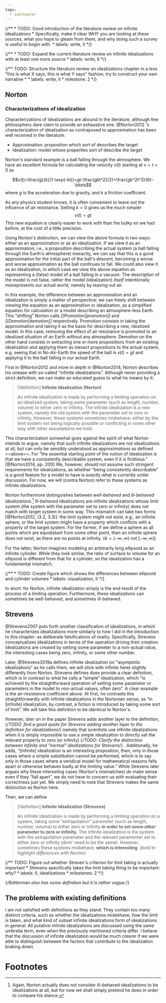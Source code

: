 ```yaml
---
tags:
  - subchapter
---
```


{/**
	* TODO: Good introduction of the literature review on infinite idealizations
	* Specifically, make it clear WHY you are looking at these sources, what you hope to gleam from them, and why doing such a survey is useful to begin with.
	* labels: write, II
	*/}

	

{/**
	* TODO: Expand the current literature review on infinite idealizations with at least one more source
	* labels: write, II
	*/}

{/** TODO: Structure the literature review on idealizations chapter in a less "this is what X says, this is what Y says" fashion, try to construct your own narrative 
    * 
    * labels: write, II
    * milestone: 2
    */} 


## Norton

### Characterizations of idealization

Characterizations of idealizations are abound in the literature, although few philosophers dare claim to provide an exhaustive one. @Norton2012 's characterization of idealization as contraposed to approximation has been well received in the literature:

- Approximation: proposition which sort of describes the target
- Idealization: model whose properties sort of describe the target

Norton's standard example is a ball falling through the atmosphere. We have an excellent formula for calculating the velocity $v(t)$ starting at $v=t=0$ as

$$v(t)=\frac{g}{k}(1-\exp(-kt))=gt-\frac{gkt^2}{2}+\frac{gk^2t^3}{6}-\ldots$$
where $g$ is the acceleration due to gravity, and $k$ a friction coefficient.

As any physics student knows, it is often convenient to leave out the influence of air resistance. Setting $k=0$ gives us the much simpler $$v(t)=gt$$ 
This new equation is clearly easier to work with than the bulky on we had before, at the cost of a little precision.

Using Norton's distinction, we can view the above formula in two ways: either as an approximation or as an idealization. If we view it as an approximation, i.e., a proposition describing the actual system (a ball falling through the Earth's atmosphere) inexactly, we can say that this is a good approximation for the initial part of the ball's descent, becoming a worse and worse approximation as the ball continues to fall. We could also view it as an idealization, in which case we view the above equation as representing a (false) model of a ball falling in a vacuum. The description of the model is not false, rather the model (idealization) *itself* intentionally misrepresents our actual world, namely by leaving out air.

In this example, the difference between an approximation and an idealization is simply a matter of perspective: we can freely shift between viewing the equation as an approximation or idealization, as a simplified equation for calculation or a model describing an atmosphere-less Earth. This “shifting” Norton calls *[[Promotion|promotion]]* and *[[Demotion|demotion]]* respectively. Promotion consists in taking the approximation and taking it as the basis for describing a new, idealized model. In this case, removing the effect of air resistance is promoted to an idealized situation of an Earth without any atmosphere.  Demotion on the other hand consists in extracting one or more propositions from an existing idealization and applying them as inexact propositions to the actual system, e.g. seeing that in No-Air-Earth the speed of the ball is $v(t)=gt$ and applying it to the ball falling in our actual Earth. 

First in @Norton2012 and more in depth in @Norton2014, Norton describes his unease with so-called “infinite idealizations”. Although never providing a strict definition, we can make an educated guess to what he means by it:

>[!definition] **Infinite Idealization (Norton)**
>
> An infinite idealization is made by performing a limiting operation on an idealized system, taking some parameter (such as length, number, volume) to either zero or infinity. The infinite idealization is a new system, namely the old system with the parameter _set_ to zero or infinity. However, these systems sometimes misbehave: either by the limit system not being logically possible or conflicting in some other way with other assumptions we hold.

This characterization somewhat goes against the spirit of what Norton intends to argue, namely that such infinite idealizations are not idealizations at all, but can only be sensibly understood as _approximations_ as defined ==above==. For "the essential starting point of the notion of idealization is that we have a consistently describable system, even if it is fictitious." [@Norton2014, pp. 200]  We, however, should not assume such stringent requirements for idealizations, as whether “being consistently describable” is a good feature for a model to have is *exactly* what is currently under discussion. For now, we will (contra Norton) refer to these systems as infinite idealizations.

Norton furthermore distinguishes between _well-behaved_ and _ill-behaved idealizations_.[^well-behaved] _Ill-behaved_ idealizations are infinite idealizations whose limit system (the system with the parameter set to zero or infinity) does not match with target system in some way. This mismatch can take two forms [@Norton2012, (3.2, 3.3)]: the limit system might not exist, e.g., an infinite sphere, or the limit system might have a property which conflicts with a property of the target system. For the former, if we define a sphere as all points which are equidistant from some other point, then an infinite sphere does not exist, as there are no points at infinity. ($\mathbb{R}=(-\infty, \infty)$ not $[-\infty,\infty]$) 

For the latter, Norton imagines modeling an arbitrarily long ellipsoid as an infinite cylinder. While they look similar, the ratio of surface to volume for an ellipsoid is different from that for a cylinder, so the idealization has a fundamental mismatch.




{/**
	* TODO: Create figure which shows the differences between ellipsoid and cylinder volumes
	* labels: visualization, II
*/}


In short: for Norton, infinite idealization simply is the end result of the process of a limiting operation. Furthermore, these idealizations can sometimes be well-behaved, and sometimes ill-behaved.

## Strevens

@Strevens2007 puts forth another classification of idealizations, in which he characterizes idealizations more similarly to how I did in the introduction to this chapter: as deliberate falsifications of reality. Specifically, Strevens conceptualizes idealizations in terms of the operation driving their creation: Idealizations are created by setting some parameter to a non-actual value, the interesting cases being zero, infinity, or some other number.

Later, @Strevens2019a defines infinite idealization (or “asymptotic idealizations” as he calls them, we will stick with infinite here) slightly differently from Norton. Strevens defines does provide a clear definition, which is in contrast to what he calls a “simple” idealization, which "is achieved by the straightforward operation of setting some parameter or parameters in the model to non-actual values, often zero". A clear example is the air-resistance coefficient above. At first, he contrasts this straightforwardly with infinite idealizations in the Nortonian sense, as “in \[infinite\] idealization, by contrast, a fiction is introduced by taking some sort of limit”. We will take this definition to be identical to Norton's.

However, later on in the paper Strevens adds another layer to the definition, 
{/*TODO: find a good quote for Strevens adding another layer to the definition for idealizations*/}
 namely that scientists use infinite idealizations when it is simply impossible to use a simple idealization to directly set the relevant property to zero (or infinity) 
{/*TODO: Clarify the distinction between infinite and "normal" idealizations for Strevens*/}
. Additionally, he adds, “\[infinite\] idealization is an interesting proposition, then, only in those cases where a simple substitution cannot be performed, which is to say only in those cases where a veridical model for mathematical reasons falls apart or otherwise behaves badly at the limiting value.” While Strevens later argues why these interesting cases (Norton's mismatches) _do_ make sense even if they “fall apart”, we do not have to concern us with evaluating their correctness just yet. We simply need to note that Strevens makes the same distinction as Norton here. 

Then, we can define

>[!definition] **Infinite Idealization (Strevens)**
> 
> An infinite idealization is made by performing a limiting operation on a system, taking some "extrapolation" parameter (such as length, number, volume) to either zero or infinity **in order to set some other parameter to zero or infinity.** The infinite idealization is the system with the extrapolation parameter and the relevant paramenter set to either zero or infinity (dont' need to be the same). However, sometimes these systems misbehave, **which is interesting**.
_(bold to highlight differences with Norton)_

{/** TODO: Figure out whether Streven's criterion for limit taking is actually important 
    * Strevens specifically takes the limit *taking* thing to be important: why?
    * labels: II, idealizations
    * milestones: 2
    */} 


{/*Batterman also has some definition but it is rather vague.*/}


## The problems with existing definitions

I am not satisfied with definitions as they stand. They contain too many distinct criteria, such as whether the idealizations misbehave, how the limit is taken, and what kind of subset infinite idealizations form of idealizations in general. All putative infinite idealizations are discussed using the same umbrella term, even when the previously mentioned criteria differ. I believe that the discussion of infinite idealization would be much clearer if we were able to distinguish between the factors that contribute to the idealization braking down.

# Footnotes
[^well-behaved]: Again, Norton actually does not consider ill-behaved idealizations to be idealizations at all, but for now we shall simply pretend he does in order to compare his stance.
